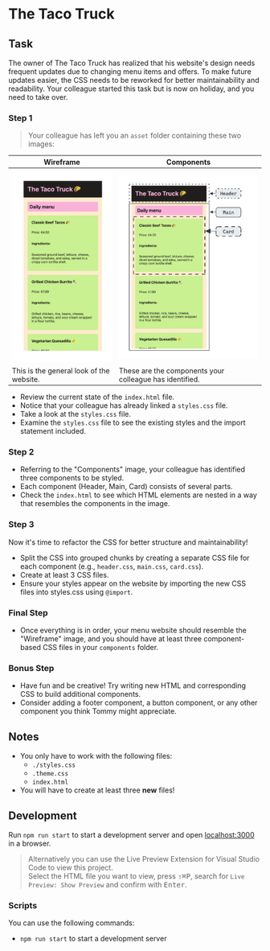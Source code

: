 # The Taco Truck

## Task

The owner of The Taco Truck has realized that his website's design needs frequent updates due to changing menu items and offers. To make future updates easier, the CSS needs to be reworked for better maintainability and readability. Your colleague started this task but is now on holiday, and you need to take over.

### Step 1

> Your colleague has left you an `asset` folder containing these two images:

| Wireframe                                                  | Components                                              |
| ---------------------------------------------------------- | ------------------------------------------------------- |
| ![Wireframe](./assets/wireframe-image.png)                       | ![Components](./assets/components-image.png)                  |
| This is the general look of the website. | These are the components your colleague has identified. |

- Review the current state of the `index.html` file.
- Notice that your colleague has already linked a `styles.css` file.
- Take a look at the `styles.css` file.
- Examine the `styles.css` file to see the existing styles and the import statement included.

### Step 2

- Referring to the "Components" image, your colleague has identified three components to be styled.
- Each component (Header, Main, Card) consists of several parts.
- Check the `index.html` to see which HTML elements are nested in a way that resembles the components in the image.

### Step 3

Now it's time to refactor the CSS for better structure and maintainability!

- Split the CSS into grouped chunks by creating a separate CSS file for each component (e.g., `header.css`, `main.css`, `card.css`).
- Create at least 3 CSS files.
- Ensure your styles appear on the website by importing the new CSS files into styles.css using `@import`.

### Final Step

- Once everything is in order, your menu website should resemble the "Wireframe" image, and you should have at least three component-based CSS files in your `components` folder.

### Bonus Step

- Have fun and be creative! Try writing new HTML and corresponding CSS to build additional components.
- Consider adding a footer component, a button component, or any other component you think Tommy might appreciate.

## Notes

- You only have to work with the following files:
  - `./styles.css`
  - `.theme.css`
  - `index.html`
- You will have to create at least three **new** files!

## Development

Run `npm run start` to start a development server and open [localhost:3000](http://localhost:3000) in a browser.

> Alternatively you can use the Live Preview Extension for Visual Studio Code to view this project.  
> Select the HTML file you want to view, press <kbd>⇧</kbd><kbd>⌘</kbd><kbd>P</kbd>, search for `Live Preview: Show Preview` and confirm with <kbd>Enter</kbd>.

### Scripts

You can use the following commands:

- `npm run start` to start a development server

